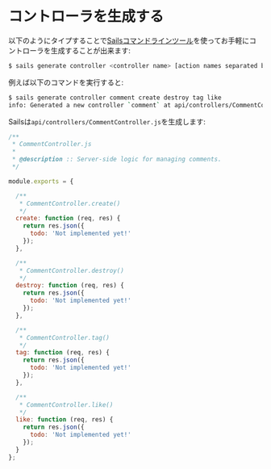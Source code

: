 # コントローラを生成する

以下のようにタイプすることで[Sailsコマンドラインツール](http://sailsjs.org/documentation/reference/cli)を使ってお手軽にコントローラを生成することが出来ます:

```sh
$ sails generate controller <controller name> [action names separated by spaces...]
```

例えば以下のコマンドを実行すると:

```sh
$ sails generate controller comment create destroy tag like
info: Generated a new controller `comment` at api/controllers/CommentController.js!
```

Sailsは`api/controllers/CommentController.js`を生成します:

```javascript
/**
 * CommentController.js
 *
 * @description :: Server-side logic for managing comments.
 */

module.exports = {

  /**
   * CommentController.create()
   */
  create: function (req, res) {
    return res.json({
      todo: 'Not implemented yet!'
    });
  },

  /**
   * CommentController.destroy()
   */
  destroy: function (req, res) {
    return res.json({
      todo: 'Not implemented yet!'
    });
  },

  /**
   * CommentController.tag()
   */
  tag: function (req, res) {
    return res.json({
      todo: 'Not implemented yet!'
    });
  },

  /**
   * CommentController.like()
   */
  like: function (req, res) {
    return res.json({
      todo: 'Not implemented yet!'
    });
  }
};
```


<docmeta name="displayName" value="Generating Controllers">
